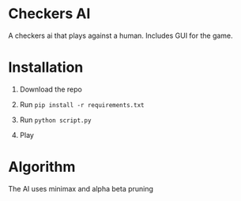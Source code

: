 # Checkers AI

A checkers ai that plays against a human. Includes GUI for the game.

# Installation

1. Download the repo

2. Run `pip install -r requirements.txt`

3. Run `python script.py`

4. Play

# Algorithm

The AI uses minimax and alpha beta pruning